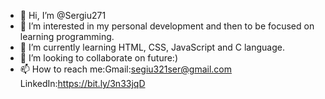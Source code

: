- 👋 Hi, I’m @Sergiu271
- 👀 I’m interested in my personal development and then to be focused on learning programming.
- 🌱 I’m currently learning HTML, CSS, JavaScript and C language.
- 💞️ I’m looking to collaborate on future:) 
- 📫 How to reach me:Gmail:segiu321ser@gmail.com
                     LinkedIn:https://bit.ly/3n33jqD
                     
